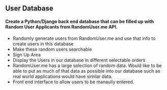 ## User Database

#### Create a Python/Django back end database that can be filled up with Random User Applicants from RandomUser.me API.

- Randomly generate users from RandomUser.me and use that info to create users in this database
- Make these random users searchable
- Sign Up Area
- Display the Users in our database in different selectable orders
- RandomUser.me has a large selection of random data. Would like to be able to put as much of that data as possible into our database such as real world applications would have similar data.
- Front end interface to allow users to be manaully entered.
